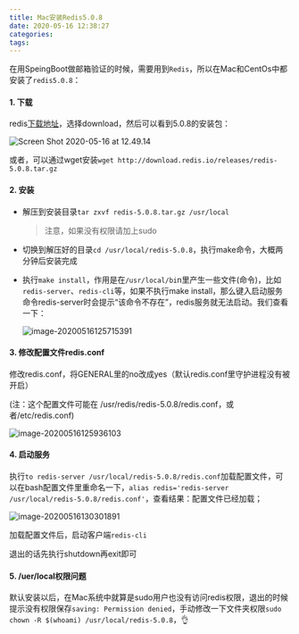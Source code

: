 ```yaml
---
title: Mac安装Redis5.0.8
date: 2020-05-16 12:38:27
categories:
tags:
---
```


在用SpeingBoot做邮箱验证的时候，需要用到`Redis`，所以在Mac和CentOs中都安装了`redis5.0.8`：

<!-- more -->

#### 1. 下载

redis[下载地址](https://redis.io )，选择download，然后可以看到5.0.8的安装包：

![Screen Shot 2020-05-16 at 12.49.14](http://gray.oss-cn-beijing.aliyuncs.com/2020-05-16-045020.png)

或者，可以通过wget安装`wget http://download.redis.io/releases/redis-5.0.8.tar.gz`

#### 2. 安装

- 解压到安装目录`tar zxvf redis-5.0.8.tar.gz /usr/local`

  > 注意，如果没有权限请加上sudo

- 切换到解压好的目录`cd /usr/local/redis-5.0.8`，执行make命令，大概两分钟后安装完成

- 执行`make install`，作用是在`/usr/local/bi`n里产生一些文件(命令)，比如`redis-server`、`redis-cli`等，如果不执行make install，那么键入启动服务命令redis-server时会提示“该命令不存在”，redis服务就无法启动。我们查看一下：

  ![image-20200516125715391](http://gray.oss-cn-beijing.aliyuncs.com/2020-05-16-045716.png)

#### 3. 修改配置文件redis.conf

修改redis.conf，将GENERAL里的no改成yes（默认redis.conf里守护进程没有被开启）

(注：这个配置文件可能在 /usr/redis/redis-5.0.8/redis.conf，或者/etc/redis.conf)

![image-20200516125936103](http://gray.oss-cn-beijing.aliyuncs.com/2020-05-16-045936.png)

#### 4. 启动服务

执行`to redis-server /usr/local/redis-5.0.8/redis.conf`加载配置文件，可以在bash配置文件里重命名一下，`alias redis='redis-server /usr/local/redis-5.0.8/redis.conf'`，查看结果：配置文件已经加载；

![image-20200516130301891](http://gray.oss-cn-beijing.aliyuncs.com/2020-05-16-050301.png)

加载配置文件后，启动客户端`redis-cli` 

退出的话先执行shutdown再exit即可

#### 5. /uer/local权限问题

默认安装以后，在Mac系统中就算是sudo用户也没有访问redis权限，退出的时候提示没有权限保存`saving: Permission denied`，手动修改一下文件夹权限`sudo chown -R $(whoami) /usr/local/redis-5.0.8`，👌
